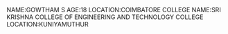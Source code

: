 NAME:GOWTHAM S
AGE:18
LOCATION:COIMBATORE
COLLEGE NAME:SRI KRISHNA COLLEGE OF ENGINEERING AND TECHNOLOGY
COLLEGE LOCATION:KUNIYAMUTHUR
